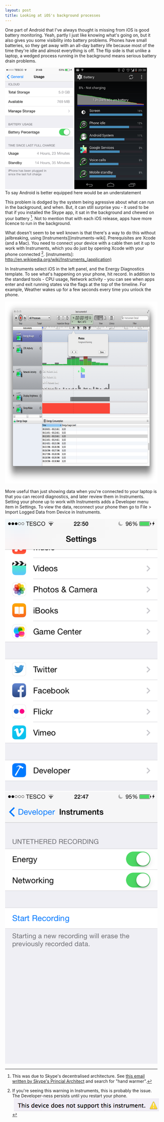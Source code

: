 ```yaml
---
layout: post
title: Looking at iOS's background processes
---
```


One part of Android that I've always thought is missing from iOS is good battery monitoring. Yeah, partly I just like knowing what's going on, but it also gives you some visibility into battery problems. Phones have small batteries, so they get away with an all-day battery life because most of the time they're idle and almost everything is off. The flip side is that unlike a laptop, a wedged process running in the background means serious battery drain problems.

<div class="img_wrap">
  <img class="img_wide" style="height: 400px;" src="/images/20140404-ios_battery.png">
  <img class="img_wide" style="height: 400px;" src="/images/20140404-android_battery.png">
  <div class="img_text">To say Android is better equipped here would be an understatement</div>
</div>

This problem is dodged by the system being agressive about what can run in the background, and when. But, it can still surprise you - it used to be that if you installed the Skype app, it sat in the background and chewed on your battery [^skype-drain]. Not to mention that with each iOS release, apps have more licence to run in the background.

What doesn't seem to be well known is that there's a way to do this without jailbreaking, using [Instruments][instruments-wiki]. Prerequisites are Xcode (and a Mac). You need to connect your device with a cable then set it up to work with Instruments, which you do just by opening Xcode with your phone connected [^instruments-warning].
[instruments]: http://en.wikipedia.org/wiki/Instruments_(application)

In Instruments select iOS in the left panel, and the Energy Diagnostics template. To see what's happening on your phone, hit record. In addition to the standard tools - CPU usage, Network activity - you can see when apps enter and exit running states via the flags at the top of the timeline. For example, Weather wakes up for a few seconds every time you unlock the phone.

<div class="img_wrap">
  <img class="img_wide" style="height: 600px" src="/images/20140404-instruments_record.png">
</div>

More useful than just showing data when you're connected to your laptop is that you can record diagnostics, and later review them in Instruments. Setting your phone up to work with Instruments adds a Developer menu item in Settings. To view the data, reconnect your phone then go to File > Import Logged Data from Device in Instruments.

<div class="img_wrap">
  <img class="img_high" src="/images/20140404-ios_developer.png">
  <img class="img_high" src="/images/20140404-ios_record.png">
</div>

[^skype-drain]: This was due to Skype's decentralised architecture. See [this email written by Skype's Princial Architect](http://markmail.org/message/exc3srjkx3uu66bz?q=android) and search for "hand warmer".

[^instruments-warning]: If you're seeing this warning in Instruments, this is probably the issue. The Developer-ness persists until you restart your phone. <img class="img_halfsize" style="margin-left: 5px;" src="/images/20140404-instruments_warning.png">
